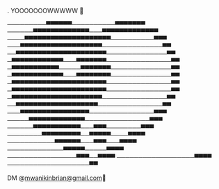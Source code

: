 .              YOOOOOOOWWWWW 👻

─────────▀▀▀▀▀▀──────────▀▀▀▀▀▀▀
──────▀▀▀▀▀▀▀▀▀▀▀▀▀───▀▀▀▀▀▀▀▀▀▀▀▀▀
────▀▀▀▀▀▀▀▀▀▀▀▀▀▀▀▀▀▀▀▀──────────▀▀▀
───▀▀▀▀▀▀▀▀▀▀▀▀▀▀▀▀▀▀▀──────────────▀▀
──▀▀▀▀▀▀▀▀▀▀▀▀▀▀▀▀▀▀▀▀▀──────────────▀▀
─▀▀▀▀▀▀▀▀▀▀▀▀───▀▀▀▀▀▀▀───────────────▀▀
─▀▀▀▀▀▀▀▀▀▀▀─────▀▀▀▀▀▀▀──────────────▀▀
─▀▀▀▀▀▀▀▀▀▀▀▀───▀▀▀▀▀▀▀▀──────────────▀▀
─▀▀▀▀▀▀▀▀▀▀▀▀▀▀▀▀▀▀▀▀▀▀───────────────▀▀
─▀▀▀▀▀▀▀▀▀▀▀▀▀▀▀▀▀▀▀▀▀▀───────────────▀▀
─▀▀▀▀▀▀▀▀▀▀▀▀▀▀▀▀▀▀▀▀▀───────────────▀▀
──▀▀▀▀▀▀▀▀▀▀▀▀▀▀▀▀▀▀▀───────────────▀▀
───▀▀▀▀▀▀▀▀▀▀▀▀▀▀▀▀───────────────▀▀▀
─────▀▀▀▀▀▀▀▀▀▀▀▀▀───────────────▀▀▀
──────▀▀▀▀▀▀▀▀▀▀▀───▀▀▀────────▀▀▀
────────▀▀▀▀▀▀▀▀▀──▀▀▀▀▀────▀▀▀▀
───────────▀▀▀▀▀▀───▀▀▀───▀▀▀▀
─────────────▀▀▀▀▀─────▀▀▀▀
────────────────▀▀▀──▀▀▀▀
──────────────────▀▀▀▀
───────────────────▀▀

DM @mwanikinbrian@gmail.com🧘